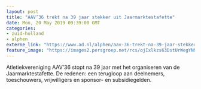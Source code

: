 ```yaml
---
layout: post
title: "AAV’36 trekt na 39 jaar stekker uit Jaarmarktestafette"
date: Mon, 20 May 2019 09:39:00 GMT
categories: 
- zuid-holland 
- alphen 
externe_link: "https://www.ad.nl/alphen/aav-36-trekt-na-39-jaar-stekker-uit-jaarmarktestafette~a008e9f3/"
feature_image: "https://images2.persgroep.net/rcs/ojIxlkzs63DstUrWegYNMaeHtRc/diocontent/58605668/_fitwidth/400/?appId=21791a8992982cd8da851550a453bd7f&quality=0.7"
---
```


Atletiekvereniging AAV’36 stopt na 39 jaar met het organiseren van de Jaarmarktestafette. De redenen: een terugloop aan deelnemers, toeschouwers, vrijwilligers en sponsor- en subsidiegelden.
